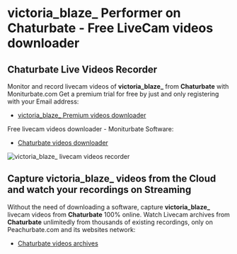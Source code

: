 # victoria_blaze_ Performer on Chaturbate - Free LiveCam videos downloader

## Chaturbate Live Videos Recorder

Monitor and record livecam videos of **victoria_blaze_** from **Chaturbate** with Moniturbate.com
Get a premium trial for free by just and only registering with your Email address:
* [victoria_blaze_ Premium videos downloader](https://moniturbate.com/request-demo-licence-key.html)

Free livecam videos downloader - Moniturbate Software:
* [Chaturbate videos downloader](https://moniturbate.com/moniturbate-download-software.html)

![victoria_blaze_ livecam videos recorder](https://peachurnet.com/templates/moniturbate-software.png)


## Capture victoria_blaze_ videos from the Cloud and watch your recordings on Streaming

Without the need of downloading a software, capture **victoria_blaze_** livecam videos from **Chaturbate** 100% online.
Watch Livecam archives from **Chaturbate** unlimitedly from thousands of existing recordings, only on Peachurbate.com and its websites network:
* [Chaturbate videos archives](https://peachurnet.com/)